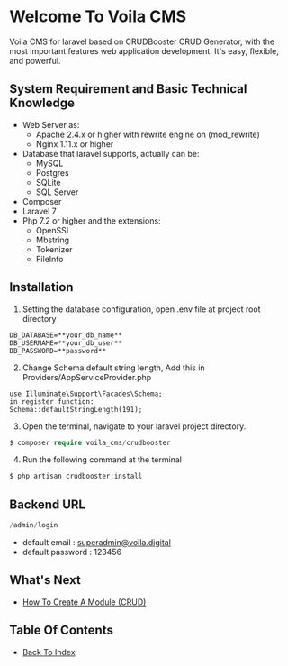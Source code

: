 # Welcome To Voila CMS

Voila CMS for laravel based on CRUDBooster CRUD Generator, with the most important features web application development. It's easy, flexible, and powerful.

## System Requirement and Basic Technical Knowledge
- Web Server as:
  - Apache 2.4.x or higher with rewrite engine on (mod_rewrite)
  - Nginx 1.11.x or higher
- Database that laravel supports, actually can be:
  - MySQL
  - Postgres
  - SQLite
  - SQL Server
- Composer
- Laravel 7
- Php 7.2 or higher and the extensions:
  - OpenSSL
  - Mbstring
  - Tokenizer
  - FileInfo

## Installation
1. Setting the database configuration, open .env file at project root directory
```
DB_DATABASE=**your_db_name**
DB_USERNAME=**your_db_user**
DB_PASSWORD=**password**
```

2. Change Schema default string length, Add this in Providers/AppServiceProvider.php
```
use Illuminate\Support\Facades\Schema;
in register function:
Schema::defaultStringLength(191);
```

3. Open the terminal, navigate to your laravel project directory.
```php
$ composer require voila_cms/crudbooster
```

4. Run the following command at the terminal
```php
$ php artisan crudbooster:install
```

## Backend URL
```php
/admin/login
```
- default email : superadmin@voila.digital
- default password : 123456

## What's Next
- [How To Create A Module (CRUD)](./how-to-create-module.md)

## Table Of Contents
- [Back To Index](./index.md)
